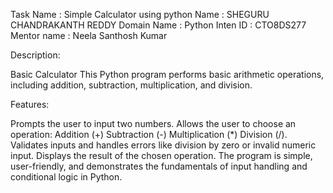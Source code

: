 Task Name : Simple Calculator using python
Name : SHEGURU CHANDRAKANTH REDDY
Domain Name : Python
Inten ID : CTO8DS277
Mentor name : Neela Santhosh Kumar

Description:


Basic Calculator
This Python program performs basic arithmetic operations, including addition, subtraction, multiplication, and division.

Features:

Prompts the user to input two numbers.
Allows the user to choose an operation:
Addition (+)
Subtraction (-)
Multiplication (*)
Division (/).
Validates inputs and handles errors like division by zero or invalid numeric input.
Displays the result of the chosen operation.
The program is simple, user-friendly, and demonstrates the fundamentals of input handling and conditional logic in Python.


